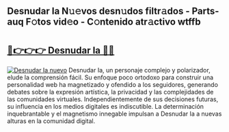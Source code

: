 ## Desnudar Ia N𝚞𝚎vos desn𝚞dos filtr𝚊dos - Parts-auq F𝚘tos vid𝚎o - C𝚘ntenido atr𝚊ctivo wtffb

# <h2><a href="http://mb96qi.tromn.icu/?c=Desnudar+Ia">🔗👉👉👉 Desnudar Ia 🔗🔗</a></h2>

[![Desnudar Ia nuevo](https://i.imgur.com/pEAQMta.gif)](http://mb96qi.tromn.icu/?c=Desnudar+Ia)
Desnudar Ia, un personaje complejo y polarizador, elude la comprensión fácil. Su enfoque poco ortodoxo para construir una personalidad web ha magnetizado y ofendido a los seguidores, generando debates sobre la expresión artística, la privacidad y las complejidades de las comunidades virtuales. Independientemente de sus decisiones futuras, su influencia en los medios digitales es indiscutible. La determinación inquebrantable y el magnetismo innegable impulsan a Desnudar Ia a nuevas alturas en la comunidad digital.
